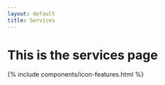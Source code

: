 ```yaml
---
layout: default
title: Services
---
```


# This is the services page



{% include components/icon-features.html %}